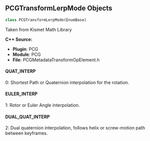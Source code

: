 ## PCGTransformLerpMode Objects

```python
class PCGTransformLerpMode(EnumBase)
```

Taken from Kismet Math Library

**C++ Source:**

- **Plugin**: PCG
- **Module**: PCG
- **File**: PCGMetadataTransformOpElement.h

<a id="unreal.PCGTransformLerpMode.QUAT_INTERP"></a>

#### QUAT_INTERP

0: Shortest Path or Quaternion interpolation for the rotation.

<a id="unreal.PCGTransformLerpMode.EULER_INTERP"></a>

#### EULER_INTERP

1: Rotor or Euler Angle interpolation.

<a id="unreal.PCGTransformLerpMode.DUAL_QUAT_INTERP"></a>

#### DUAL_QUAT_INTERP

2: Dual quaternion interpolation, follows helix or screw-motion path between keyframes.

<a id="unreal.PCGMetadataTrigOperation"></a>